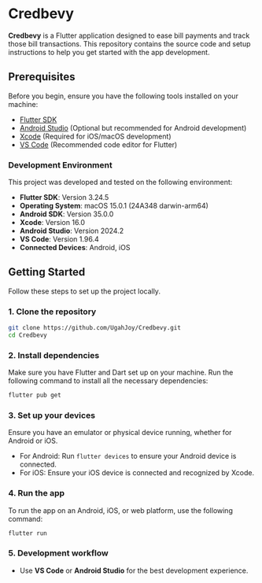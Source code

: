 # Credbevy

**Credbevy** is a Flutter application designed to ease bill payments and track those bill transactions. This repository contains the source code and setup instructions to help you get started with the app development.

## Prerequisites

Before you begin, ensure you have the following tools installed on your machine:

- [Flutter SDK](https://flutter.dev/docs/get-started/install)
- [Android Studio](https://developer.android.com/studio) (Optional but recommended for Android development)
- [Xcode](https://developer.apple.com/xcode/) (Required for iOS/macOS development)
- [VS Code](https://code.visualstudio.com/) (Recommended code editor for Flutter)

### Development Environment

This project was developed and tested on the following environment:

- **Flutter SDK**: Version 3.24.5
- **Operating System**: macOS 15.0.1 (24A348 darwin-arm64)
- **Android SDK**: Version 35.0.0
- **Xcode**: Version 16.0
- **Android Studio**: Version 2024.2
- **VS Code**: Version 1.96.4
- **Connected Devices**: Android, iOS

## Getting Started

Follow these steps to set up the project locally.

### 1. Clone the repository

```bash
git clone https://github.com/UgahJoy/Credbevy.git
cd Credbevy
```

### 2. Install dependencies

Make sure you have Flutter and Dart set up on your machine. Run the following command to install all the necessary dependencies:

```bash
flutter pub get
```

### 3. Set up your devices

Ensure you have an emulator or physical device running, whether for Android or iOS.

- For Android: Run `flutter devices` to ensure your Android device is connected.
- For iOS: Ensure your iOS device is connected and recognized by Xcode.

### 4. Run the app

To run the app on an Android, iOS, or web platform, use the following command:

```bash
flutter run
```

### 5. Development workflow

- Use **VS Code** or **Android Studio** for the best development experience.